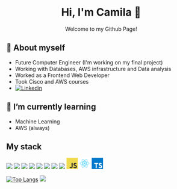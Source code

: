 <h1 align="center"> Hi, I'm Camila 👋 <br/> </h2> 
<p align="center"> Welcome to my Github Page! </p>

## 🔭 About myself
 - Future Computer Engineer (I'm working on my final project)
 - Working with Databases, AWS infrastructure and Data analysis
 - Worked as a Frontend Web Developer
 - Took Cisco and AWS courses
 - [![Linkedin](https://img.shields.io/badge/-LinkedIn-blue?style=flat&logo=Linkedin&logoColor=white)](https://www.linkedin.com/in/camila-careggio-36500214a/)

## 🌱 I’m currently learning 
 - Machine Learning
 - AWS (always)

## My stack

  <code><img width="60" src="https://www.vectorlogo.zone/logos/python/python-ar21.svg"></code>
  <code><img height="30" src="https://cdn-icons-png.flaticon.com/512/7506/7506880.png"></code>
  <code><img height="30" src="https://github.com/rahul-jha98/README_icons/blob/main/language_and_tools/square/aws/aws.png"></code>
  <code><img width="30" src="https://github.com/abrahamcalf/programming-languages-logos/blob/e1be48ad2dffe3e6e0e24fdefa9e740167fb2315/src/cpp/cpp.png"></code>
  <code><img width="60" src="https://www.vectorlogo.zone/logos/java/java-ar21.svg"></code>
  <code><img width="60" src="https://www.vectorlogo.zone/logos/git-scm/git-scm-ar21.svg"></code>
  <code><img width="60" src="https://www.vectorlogo.zone/logos/linux/linux-ar21.svg"></code>
  <code><img width="30" src="https://github.com/abrahamcalf/programming-languages-logos/blob/master/src/c/c.svg"></code>
  <code><img height="30" src="https://raw.githubusercontent.com/github/explore/80688e429a7d4ef2fca1e82350fe8e3517d3494d/topics/javascript/javascript.png"></code>
  <code><img height="30" src="https://raw.githubusercontent.com/github/explore/80688e429a7d4ef2fca1e82350fe8e3517d3494d/topics/react/react.png"></code>
  <code><img height="30" src="https://raw.githubusercontent.com/github/explore/80688e429a7d4ef2fca1e82350fe8e3517d3494d/topics/typescript/typescript.png"></code>

[![Top Langs](https://github-readme-stats.vercel.app/api/top-langs/?username=camilacareggio&layout=compact)](https://github.com/anuraghazra/github-readme-stats)
<img width=30% src="https://wompampsupport.azureedge.net/fetchimage?siteId=7575&v=2&jpgQuality=100&width=700&url=https%3A%2F%2Fi.kym-cdn.com%2Fentries%2Ficons%2Ffacebook%2F000%2F021%2F807%2Fig9OoyenpxqdCQyABmOQBZDI0duHk2QZZmWg2Hxd4ro.jpg">

